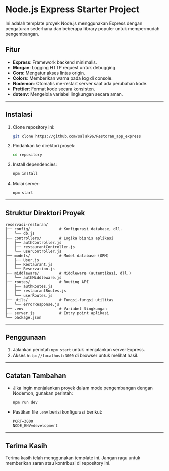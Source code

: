 # Node.js Express Starter Project

Ini adalah template proyek Node.js menggunakan Express dengan pengaturan sederhana dan beberapa library populer untuk mempermudah pengembangan.

## Fitur
- **Express**: Framework backend minimalis.
- **Morgan**: Logging HTTP request untuk debugging.
- **Cors**: Mengatur akses lintas origin.
- **Colors**: Memberikan warna pada log di console.
- **Nodemon**: Otomatis me-restart server saat ada perubahan kode.
- **Prettier**: Format kode secara konsisten.
- **dotenv**: Mengelola variabel lingkungan secara aman.

---

## Instalasi

1. Clone repository ini:

   ```bash
   git clone https://github.com/salak96/Restoran_app_express
   ```

2. Pindahkan ke direktori proyek:

   ```bash
   cd repository
   ```

3. Install dependencies:

   ```bash
   npm install
   ```

4. Mulai server:

   ```bash
   npm start
   ```

---

## Struktur Direktori Proyek

```plaintext
reservasi-restoran/
├── config/             # Konfigurasi database, dll.
│   └── db.js
├── controllers/        # Logika bisnis aplikasi
│   ├── authController.js
│   ├── restaurantController.js
│   └── userController.js
├── models/             # Model database (ORM)
│   ├── User.js
│   ├── Restaurant.js
│   └── Reservation.js
├── middleware/         # Middleware (autentikasi, dll.)
│   └── authMiddleware.js
├── routes/             # Routing API
│   ├── authRoutes.js
│   ├── restaurantRoutes.js
│   └── userRoutes.js
├── utils/              # Fungsi-fungsi utilitas
│   └── errorResponse.js
├── .env                # Variabel lingkungan
├── server.js           # Entry point aplikasi
└── package.json
```

---

## Penggunaan

1. Jalankan perintah `npm start` untuk menjalankan server Express.
2. Akses `http://localhost:3000` di browser untuk melihat hasil.

---

## Catatan Tambahan

- Jika ingin menjalankan proyek dalam mode pengembangan dengan Nodemon, gunakan perintah:
  ```bash
  npm run dev
  ```
- Pastikan file `.env` berisi konfigurasi berikut:
  ```plaintext
  PORT=3000
  NODE_ENV=development
  ```

---

## Terima Kasih

Terima kasih telah menggunakan template ini. Jangan ragu untuk memberikan saran atau kontribusi di repository ini.

